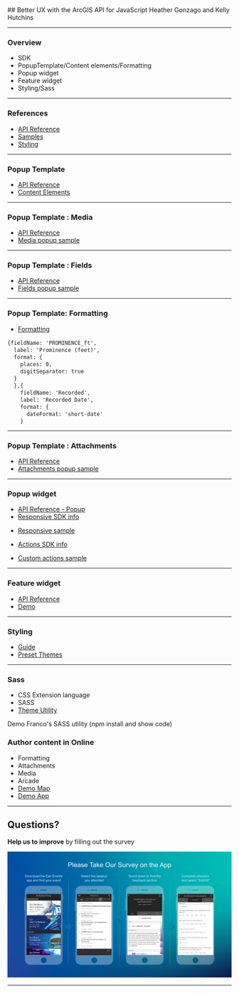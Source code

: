 <!-- .slide: data-background="../reveal.js/img/bg-1.png" -->
<!-- .slide: class="title" -->
</br>
</br>
## Better UX with the ArcGIS API for JavaScript
Heather Gonzago and Kelly Hutchins

----
<!-- .slide: data-background="../reveal.js/img/bg-3.png" -->
### **Overview**

- SDK
- PopupTemplate/Content elements/Formatting
- Popup widget
- Feature widget
- Styling/Sass

----

### References

- [API Reference](https://developers.arcgis.com/javascript/latest/api-reference/esri-widgets-Popup.html)
- [Samples](https://developers.arcgis.com/javascript/latest/sample-code/index.html?search=Popup)
- [Styling](https://developers.arcgis.com/javascript/latest/guide/styling/index.html)

----

### Popup Template

- [API Reference](https://developers.arcgis.com/javascript/latest/api-reference/esri-PopupTemplate.html)
- [Content Elements](https://developers.arcgis.com/javascript/latest/api-reference/esri-support-ContentElement-ContentElement.html)

----
### Popup Template : Media

* <a href="https://developers.arcgis.com/javascript/latest/api-reference/esri-support-ContentElement-Media.html" target="_blank">API Reference</a>
* <a href="demos/Media.html" target="_blank">Media popup sample</a>

----
### Popup Template : Fields

* <a href="https://developers.arcgis.com/javascript/latest/api-reference/esri-support-ContentElement-Fields.html" target="_blank">API Reference</a>
* <a href="demos/Fields.html" target="_blank">Fields popup sample</a>

----
### Popup Template: Formatting

- [Formatting](https://developers.arcgis.com/javascript/latest/api-reference/esri-support-FieldInfo-Format.html)

```
{fieldName: 'PROMINENCE_ft',
  label: 'Prominence (feet)',
  format: {
    places: 0,
    digitSeparator: true
  }
  },{
    fieldName: 'Recorded',
    label: 'Recorded Date',
    format: {
      dateFormat: 'short-date'
    }
```

----

### Popup Template : Attachments
* <a href="https://developers.arcgis.com/javascript/latest/api-reference/esri-support-ContentElement-Attachments.html" target="_blank">API Reference</a>
* <a href="demos/Attachments.html" target="_blank">Attachments popup sample</a>


----
### Popup widget

- [API Reference - Popup](https://developers.arcgis.com/javascript/latest/api-reference/esri-widgets-Popup.html)
- [Responsive SDK info](https://developers.arcgis.com/javascript/latest/guide/styling/index.html#view-size-css-classes)
* <a href="demos/Responsive.html" target="_blank">Responsive sample</a>
- [Actions SDK info](https://developers.arcgis.com/javascript/latest/api-reference/esri-widgets-Popup.html#actions)
* <a href="demos/CustomPopupActions.html" target="_blank">Custom actions sample</a>
----

### Feature widget

- [API Reference](https://developers.arcgis.com/javascript/latest/api-reference/esri-widgets-Feature.html)
- [Demo](https://developers.arcgis.com/javascript/latest/sample-code/highlight-point-features/index.html)
  

----

### Styling

- [Guide](https://developers.arcgis.com/javascript/latest/guide/styling/index.html)
- [Preset Themes](https://codepen.io/kellyhutchins/full/Lqebdm)

----

### Sass

- CSS Extension language
- SASS
- [Theme Utility](https://github.com/jcfranco/jsapi-styles)


<aside class="notes">Demo Franco's SASS utility (npm install and show code)</aside

----

### Author content in Online

- Formatting
- Attachments
- Media
- Arcade
- [Demo Map](https://jsapi.maps.arcgis.com/home/webmap/viewer.html?webmap=1add0bb044974d558f263ea468710aad)
- [Demo App](https://codepen.io/kellyhutchins/full/eXgoMm)

----

<!-- .slide: data-background="../reveal.js/img/bg-final.jpg" -->

## Questions?

**Help us to improve** by filling out the survey

![Survey](bg-rating.png)


----
